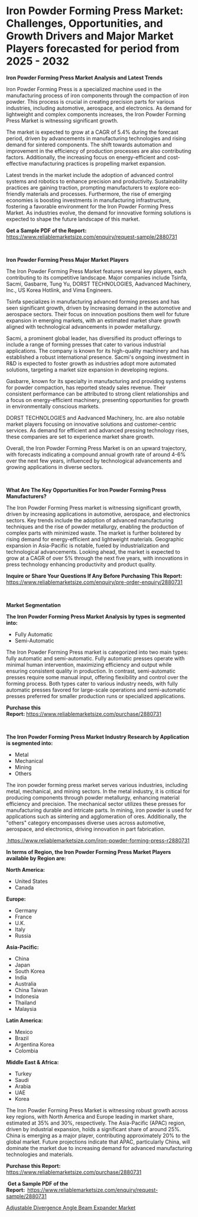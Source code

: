 <p><h1>Iron Powder Forming Press Market: Challenges, Opportunities, and Growth Drivers and Major Market Players forecasted for period from 2025 - 2032</h1></p><p><strong>Iron Powder Forming Press Market Analysis and Latest Trends</strong></p>
<p><p>Iron Powder Forming Press is a specialized machine used in the manufacturing process of iron components through the compaction of iron powder. This process is crucial in creating precision parts for various industries, including automotive, aerospace, and electronics. As demand for lightweight and complex components increases, the Iron Powder Forming Press Market is witnessing significant growth.</p><p>The market is expected to grow at a CAGR of 5.4% during the forecast period, driven by advancements in manufacturing technologies and rising demand for sintered components. The shift towards automation and improvement in the efficiency of production processes are also contributing factors. Additionally, the increasing focus on energy-efficient and cost-effective manufacturing practices is propelling market expansion.</p><p>Latest trends in the market include the adoption of advanced control systems and robotics to enhance precision and productivity. Sustainability practices are gaining traction, prompting manufacturers to explore eco-friendly materials and processes. Furthermore, the rise of emerging economies is boosting investments in manufacturing infrastructure, fostering a favorable environment for the Iron Powder Forming Press Market. As industries evolve, the demand for innovative forming solutions is expected to shape the future landscape of this market.</p></p>
<p><strong>Get a Sample PDF of the Report:&nbsp;</strong> <a href="https://www.reliablemarketsize.com/enquiry/request-sample/2880731?utm_campaign=2754&utm_medium=2&utm_source=Github&utm_content=ia&utm_term=12032025&utm_id=iron-powder-forming-press">https://www.reliablemarketsize.com/enquiry/request-sample/2880731</a></p>
<p>&nbsp;</p>
<p><strong>Iron Powder Forming Press Major Market Players</strong></p>
<p><p>The Iron Powder Forming Press Market features several key players, each contributing to its competitive landscape. Major companies include Tsinfa, Sacmi, Gasbarre, Tung Yu, DORST TECHNOLOGIES, Aadvanced Machinery, Inc., US Korea Hotlink, and Vima Engineers.</p><p>Tsinfa specializes in manufacturing advanced forming presses and has seen significant growth, driven by increasing demand in the automotive and aerospace sectors. Their focus on innovation positions them well for future expansion in emerging markets, with an estimated market share growth aligned with technological advancements in powder metallurgy.</p><p>Sacmi, a prominent global leader, has diversified its product offerings to include a range of forming presses that cater to various industrial applications. The company is known for its high-quality machinery and has established a robust international presence. Sacmi's ongoing investment in R&D is expected to foster growth as industries adopt more automated solutions, targeting a market size expansion in developing regions.</p><p>Gasbarre, known for its specialty in manufacturing and providing systems for powder compaction, has reported steady sales revenue. Their consistent performance can be attributed to strong client relationships and a focus on energy-efficient machinery, presenting opportunities for growth in environmentally conscious markets.</p><p>DORST TECHNOLOGIES and Aadvanced Machinery, Inc. are also notable market players focusing on innovative solutions and customer-centric services. As demand for efficient and advanced pressing technology rises, these companies are set to experience market share growth. </p><p>Overall, the Iron Powder Forming Press Market is on an upward trajectory, with forecasts indicating a compound annual growth rate of around 4-6% over the next few years, influenced by technological advancements and growing applications in diverse sectors.</p></p>
<p>&nbsp;</p>
<p><strong>What Are The Key Opportunities For Iron Powder Forming Press Manufacturers?</strong></p>
<p><p>The Iron Powder Forming Press market is witnessing significant growth, driven by increasing applications in automotive, aerospace, and electronics sectors. Key trends include the adoption of advanced manufacturing techniques and the rise of powder metallurgy, enabling the production of complex parts with minimized waste. The market is further bolstered by rising demand for energy-efficient and lightweight materials. Geographic expansion in Asia-Pacific is notable, fueled by industrialization and technological advancements. Looking ahead, the market is expected to grow at a CAGR of over 5% through the next five years, with innovations in press technology enhancing productivity and product quality.</p></p>
<p><strong>Inquire or Share Your Questions If Any Before Purchasing This Report:</strong> <a href="https://www.reliablemarketsize.com/enquiry/pre-order-enquiry/2880731?utm_campaign=2754&utm_medium=2&utm_source=Github&utm_content=ia&utm_term=12032025&utm_id=iron-powder-forming-press">https://www.reliablemarketsize.com/enquiry/pre-order-enquiry/2880731</a></p>
<p>&nbsp;</p>
<p><strong>Market Segmentation</strong></p>
<p><strong>The Iron Powder Forming Press Market Analysis by types is segmented into:</strong></p>
<p><ul><li> Fully Automatic</li><li>Semi-Automatic </li></ul></p>
<p><p>The Iron Powder Forming Press market is categorized into two main types: fully automatic and semi-automatic. Fully automatic presses operate with minimal human intervention, maximizing efficiency and output while ensuring consistent quality in production. In contrast, semi-automatic presses require some manual input, offering flexibility and control over the forming process. Both types cater to various industry needs, with fully automatic presses favored for large-scale operations and semi-automatic presses preferred for smaller production runs or specialized applications.</p></p>
<p><strong>Purchase this Report:&nbsp;</strong><a href="https://www.reliablemarketsize.com/purchase/2880731?utm_campaign=2754&utm_medium=2&utm_source=Github&utm_content=ia&utm_term=12032025&utm_id=iron-powder-forming-press">https://www.reliablemarketsize.com/purchase/2880731</a></p>
<p>&nbsp;</p>
<p><strong>The Iron Powder Forming Press Market Industry Research by Application is segmented into:</strong></p>
<p><ul><li> Metal</li><li>Mechanical</li><li>Mining</li><li>Others </li></ul></p>
<p><p>The iron powder forming press market serves various industries, including metal, mechanical, and mining sectors. In the metal industry, it is critical for producing components through powder metallurgy, enhancing material efficiency and precision. The mechanical sector utilizes these presses for manufacturing durable and intricate parts. In mining, iron powder is used for applications such as sintering and agglomeration of ores. Additionally, the "others" category encompasses diverse uses across automotive, aerospace, and electronics, driving innovation in part fabrication.</p></p>
<p><a href="https://www.reliablemarketsize.com/iron-powder-forming-press-r2880731?utm_campaign=2754&utm_medium=2&utm_source=Github&utm_content=ia&utm_term=12032025&utm_id=iron-powder-forming-press">&nbsp;https://www.reliablemarketsize.com/iron-powder-forming-press-r2880731</a></p>
<p><strong>In terms of Region, the Iron Powder Forming Press Market Players available by Region are:</strong></p>
<p>
    <p> <strong> North America: </strong>
        <ul>
            <li>United States</li>
            <li>Canada</li>
        </ul>
        </p> 
    <p> <strong> Europe: </strong>
        <ul>
            <li>Germany</li>
            <li>France</li>
            <li>U.K.</li>
            <li>Italy</li>
            <li>Russia</li>
        </ul>
        </p> 
    <p> <strong> Asia-Pacific: </strong>
        <ul>
            <li>China</li>
            <li>Japan</li>
            <li>South Korea</li>
            <li>India</li>
            <li>Australia</li>
            <li>China Taiwan</li>
            <li>Indonesia</li>
            <li>Thailand</li>
            <li>Malaysia</li>
        </ul>
        </p> 
    <p> <strong> Latin America: </strong>
        <ul>
            <li>Mexico</li>
            <li>Brazil</li>
            <li>Argentina Korea</li>
            <li>Colombia</li>
        </ul>
        </p> 
    <p> <strong> Middle East & Africa: </strong>
        <ul>
            <li>Turkey</li>
            <li>Saudi</li>
            <li>Arabia</li>
            <li>UAE</li>
            <li>Korea</li>
        </ul>
    </p>
    </p>
<p><p>The Iron Powder Forming Press Market is witnessing robust growth across key regions, with North America and Europe leading in market share, estimated at 35% and 30%, respectively. The Asia-Pacific (APAC) region, driven by industrial expansion, holds a significant share of around 25%. China is emerging as a major player, contributing approximately 20% to the global market. Future projections indicate that APAC, particularly China, will dominate the market due to increasing demand for advanced manufacturing technologies and materials.</p></p>
<p><strong>Purchase this Report: </strong><a href="https://www.reliablemarketsize.com/purchase/2880731?utm_campaign=2754&utm_medium=2&utm_source=Github&utm_content=ia&utm_term=12032025&utm_id=iron-powder-forming-press">https://www.reliablemarketsize.com/purchase/2880731</a></p>
<p>&nbsp;<strong>Get a Sample PDF of the Report:&nbsp;&nbsp;</strong><a href="https://www.reliablemarketsize.com/enquiry/request-sample/2880731?utm_campaign=2754&utm_medium=2&utm_source=Github&utm_content=ia&utm_term=12032025&utm_id=iron-powder-forming-press">https://www.reliablemarketsize.com/enquiry/request-sample/2880731</a></p>
<p><strong></strong></p>
<p><p><a href="https://github.com/donnettaletizia/Market-Research-Report-List-1/blob/main/adjustable-divergence-angle-beam-expander-market.md?utm_campaign=2754&utm_medium=2&utm_source=Github&utm_content=ia&utm_term=12032025&utm_id=iron-powder-forming-press">Adjustable Divergence Angle Beam Expander Market</a></p></p>